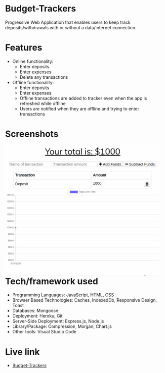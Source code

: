 # Budget-Trackers
Progressive Web Application that enables users to keep track deposits/withdrawals with or without a data/internet connection.

# Features
- Online functionality:
    - Enter deposits
    - Enter expenses
    - Delete any transactions
- Offline functionality:
    - Enter deposits
    - Enter expenses
    - Offline transactions are added to tracker even when the app is refreshed while offline
    - Users are notified when they are offline and trying to enter transactions
    
# Screenshots
<img src="./public/assets/demo/demo.gif" style="float: left">

# Tech/framework used
* Programming Languages: JavaScript, HTML, CSS
* Browser Based Technologies: Caches, IndexedDb, Responsive Design, Toast
* Databases: Mongoose
* Deployment: Heroku, Git
* Server-Side Deployment: Express.js, Node.js
* Library/Package: Compression, Morgan, Chart.js
* Other tools: Visual Studio Code

# Live link
* [Budget-Trackers](https://young-journey-67191.herokuapp.com/) 
